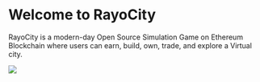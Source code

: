 # Welcome to RayoCity

RayoCity is a modern-day Open Source Simulation Game on Ethereum Blockchain where users can earn, build, own, trade, and explore a Virtual city.

![](.gitbook/assets/rc\_logo.png)
